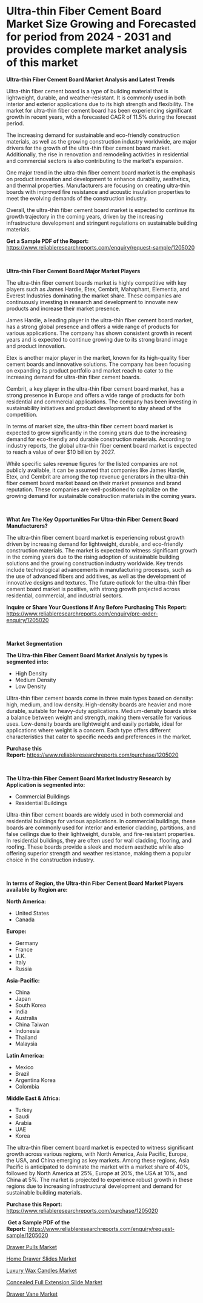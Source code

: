 <p><h1>Ultra-thin Fiber Cement Board Market Size Growing and Forecasted for period from 2024 - 2031 and provides complete market analysis of this market</h1></p><p><strong>Ultra-thin Fiber Cement Board Market Analysis and Latest Trends</strong></p>
<p><p>Ultra-thin fiber cement board is a type of building material that is lightweight, durable, and weather-resistant. It is commonly used in both interior and exterior applications due to its high strength and flexibility. The market for ultra-thin fiber cement board has been experiencing significant growth in recent years, with a forecasted CAGR of 11.5% during the forecast period.</p><p>The increasing demand for sustainable and eco-friendly construction materials, as well as the growing construction industry worldwide, are major drivers for the growth of the ultra-thin fiber cement board market. Additionally, the rise in renovation and remodeling activities in residential and commercial sectors is also contributing to the market's expansion.</p><p>One major trend in the ultra-thin fiber cement board market is the emphasis on product innovation and development to enhance durability, aesthetics, and thermal properties. Manufacturers are focusing on creating ultra-thin boards with improved fire resistance and acoustic insulation properties to meet the evolving demands of the construction industry.</p><p>Overall, the ultra-thin fiber cement board market is expected to continue its growth trajectory in the coming years, driven by the increasing infrastructure development and stringent regulations on sustainable building materials.</p></p>
<p><strong>Get a Sample PDF of the Report:&nbsp;</strong> <a href="https://www.reliableresearchreports.com/enquiry/request-sample/1205020">https://www.reliableresearchreports.com/enquiry/request-sample/1205020</a></p>
<p>&nbsp;</p>
<p><strong>Ultra-thin Fiber Cement Board Major Market Players</strong></p>
<p><p>The ultra-thin fiber cement boards market is highly competitive with key players such as James Hardie, Etex, Cembrit, Mahaphant, Elementia, and Everest Industries dominating the market share. These companies are continuously investing in research and development to innovate new products and increase their market presence. </p><p>James Hardie, a leading player in the ultra-thin fiber cement board market, has a strong global presence and offers a wide range of products for various applications. The company has shown consistent growth in recent years and is expected to continue growing due to its strong brand image and product innovation.</p><p>Etex is another major player in the market, known for its high-quality fiber cement boards and innovative solutions. The company has been focusing on expanding its product portfolio and market reach to cater to the increasing demand for ultra-thin fiber cement boards.</p><p>Cembrit, a key player in the ultra-thin fiber cement board market, has a strong presence in Europe and offers a wide range of products for both residential and commercial applications. The company has been investing in sustainability initiatives and product development to stay ahead of the competition.</p><p>In terms of market size, the ultra-thin fiber cement board market is expected to grow significantly in the coming years due to the increasing demand for eco-friendly and durable construction materials. According to industry reports, the global ultra-thin fiber cement board market is expected to reach a value of over $10 billion by 2027.</p><p>While specific sales revenue figures for the listed companies are not publicly available, it can be assumed that companies like James Hardie, Etex, and Cembrit are among the top revenue generators in the ultra-thin fiber cement board market based on their market presence and brand reputation. These companies are well-positioned to capitalize on the growing demand for sustainable construction materials in the coming years.</p></p>
<p>&nbsp;</p>
<p><strong>What Are The Key Opportunities For Ultra-thin Fiber Cement Board Manufacturers?</strong></p>
<p><p>The ultra-thin fiber cement board market is experiencing robust growth driven by increasing demand for lightweight, durable, and eco-friendly construction materials. The market is expected to witness significant growth in the coming years due to the rising adoption of sustainable building solutions and the growing construction industry worldwide. Key trends include technological advancements in manufacturing processes, such as the use of advanced fibers and additives, as well as the development of innovative designs and textures. The future outlook for the ultra-thin fiber cement board market is positive, with strong growth projected across residential, commercial, and industrial sectors.</p></p>
<p><strong>Inquire or Share Your Questions If Any Before Purchasing This Report:</strong> <a href="https://www.reliableresearchreports.com/enquiry/pre-order-enquiry/1205020">https://www.reliableresearchreports.com/enquiry/pre-order-enquiry/1205020</a></p>
<p>&nbsp;</p>
<p><strong>Market Segmentation</strong></p>
<p><strong>The Ultra-thin Fiber Cement Board Market Analysis by types is segmented into:</strong></p>
<p><ul><li>High Density</li><li>Medium Density</li><li>Low Density</li></ul></p>
<p><p>Ultra-thin fiber cement boards come in three main types based on density: high, medium, and low density. High-density boards are heavier and more durable, suitable for heavy-duty applications. Medium-density boards strike a balance between weight and strength, making them versatile for various uses. Low-density boards are lightweight and easily portable, ideal for applications where weight is a concern. Each type offers different characteristics that cater to specific needs and preferences in the market.</p></p>
<p><strong>Purchase this Report:&nbsp;</strong><a href="https://www.reliableresearchreports.com/purchase/1205020">https://www.reliableresearchreports.com/purchase/1205020</a></p>
<p>&nbsp;</p>
<p><strong>The Ultra-thin Fiber Cement Board Market Industry Research by Application is segmented into:</strong></p>
<p><ul><li>Commercial Buildings</li><li>Residential Buildings</li></ul></p>
<p><p>Ultra-thin fiber cement boards are widely used in both commercial and residential buildings for various applications. In commercial buildings, these boards are commonly used for interior and exterior cladding, partitions, and false ceilings due to their lightweight, durable, and fire-resistant properties. In residential buildings, they are often used for wall cladding, flooring, and roofing. These boards provide a sleek and modern aesthetic while also offering superior strength and weather resistance, making them a popular choice in the construction industry.</p></p>
<p>&nbsp;</p>
<p><strong>In terms of Region, the Ultra-thin Fiber Cement Board Market Players available by Region are:</strong></p>
<p>
    <p> <strong> North America: </strong>
        <ul>
            <li>United States</li>
            <li>Canada</li>
        </ul>
        </p> 
    <p> <strong> Europe: </strong>
        <ul>
            <li>Germany</li>
            <li>France</li>
            <li>U.K.</li>
            <li>Italy</li>
            <li>Russia</li>
        </ul>
        </p> 
    <p> <strong> Asia-Pacific: </strong>
        <ul>
            <li>China</li>
            <li>Japan</li>
            <li>South Korea</li>
            <li>India</li>
            <li>Australia</li>
            <li>China Taiwan</li>
            <li>Indonesia</li>
            <li>Thailand</li>
            <li>Malaysia</li>
        </ul>
        </p> 
    <p> <strong> Latin America: </strong>
        <ul>
            <li>Mexico</li>
            <li>Brazil</li>
            <li>Argentina Korea</li>
            <li>Colombia</li>
        </ul>
        </p> 
    <p> <strong> Middle East & Africa: </strong>
        <ul>
            <li>Turkey</li>
            <li>Saudi</li>
            <li>Arabia</li>
            <li>UAE</li>
            <li>Korea</li>
        </ul>
    </p>
    </p>
<p><p>The ultra-thin fiber cement board market is expected to witness significant growth across various regions, with North America, Asia Pacific, Europe, the USA, and China emerging as key markets. Among these regions, Asia Pacific is anticipated to dominate the market with a market share of 40%, followed by North America at 25%, Europe at 20%, the USA at 10%, and China at 5%. The market is projected to experience robust growth in these regions due to increasing infrastructural development and demand for sustainable building materials.</p></p>
<p><strong>Purchase this Report: </strong><a href="https://www.reliableresearchreports.com/purchase/1205020">https://www.reliableresearchreports.com/purchase/1205020</a></p>
<p>&nbsp;<strong>Get a Sample PDF of the Report:&nbsp;&nbsp;</strong><a href="https://www.reliableresearchreports.com/enquiry/request-sample/1205020">https://www.reliableresearchreports.com/enquiry/request-sample/1205020</a></p>
<p><strong></strong></p>
<p><p><a href="https://github.com/Chiragrp22/Market-Research-Report-List-3/blob/main/drawer-pulls-market.md">Drawer Pulls Market</a></p><p><a href="https://github.com/khansimonweber1lqujlwoz15d/Market-Research-Report-List-1/blob/main/home-drawer-slides-market.md">Home Drawer Slides Market</a></p><p><a href="https://github.com/Sherrillcrooksxa8i18ucf2m/Market-Research-Report-List-1/blob/main/luxury-wax-candles-market.md">Luxury Wax Candles Market</a></p><p><a href="https://github.com/derrinmiltonellis35gcl/Market-Research-Report-List-1/blob/main/concealed-full-extension-slide-market.md">Concealed Full Extension Slide Market</a></p><p><a href="https://github.com/lababdou/Market-Research-Report-List-2/blob/main/drawer-vane-market.md">Drawer Vane Market</a></p></p>